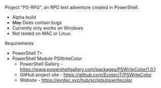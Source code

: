 Project "PS-RPG", an RPG text adventure created in PowerShell.

- Alpha build
- ~~May~~ Does contain bugs
- Currently only works on Windows
- Not tested on MAC or Linux.

Requirements
- PowerShell 7+
- PowerShell Module PSWriteColor
  - PowerShell Gallery - https://www.powershellgallery.com/packages/PSWriteColor/1.0.1
  - GitHub project site - https://github.com/EvotecIT/PSWriteColor
  - Website - https://evotec.xyz/hub/scripts/pswritecolor
